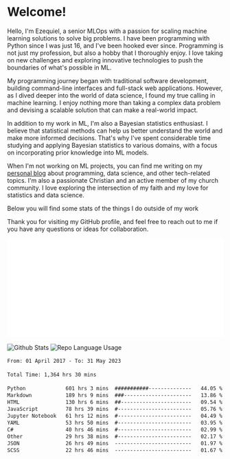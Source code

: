 # Welcome!

Hello, I'm Ezequiel, a senior MLOps with a passion for scaling machine learning solutions to solve big problems. I have been programming with Python since I was just 16, and I've been hooked ever since. Programming is not just my profession, but also a hobby that I thoroughly enjoy. I love taking on new challenges and exploring innovative technologies to push the boundaries of what's possible in ML.

My programming journey began with traditional software development, building command-line interfaces and full-stack web applications. However, as I dived deeper into the world of data science, I found my true calling in machine learning. I enjoy nothing more than taking a complex data problem and devising a scalable solution that can make a real-world impact.

In addition to my work in ML, I'm also a Bayesian statistics enthusiast. I believe that statistical methods can help us better understand the world and make more informed decisions. That's why I've spent considerable time studying and applying Bayesian statistics to various domains, with a focus on incorporating prior knowledge into ML models.

When I'm not working on ML projects, you can find me writing on my [personal blog](https://elc.github.io) about programming, data science, and other tech-related topics. I'm also a passionate Christian and an active member of my church community. I love exploring the intersection of my faith and my love for statistics and data science.

Below you will find some stats of the things I do outside of my work

Thank you for visiting my GitHub profile, and feel free to reach out to me if you have any questions or ideas for collaboration.

![RSS Feed](metrics.plugin.rss.svg)

![Github Stats](https://github-readme-stats.vercel.app/api?username=elc&show_icons=true&theme=gruvbox&border_radius=20&include_all_commits=true&count_private=true&card_width=450) ![Repo Language Usage](https://github-readme-stats.vercel.app/api/top-langs?username=elc&show_icons=true&theme=gruvbox&border_radius=20&include_all_commits=true&count_private=true&layout=compact&langs_count=5&card_width=400)


<!--START_SECTION:waka-->

```text
From: 01 April 2017 - To: 31 May 2023

Total Time: 1,364 hrs 30 mins

Python             601 hrs 3 mins  ###########--------------   44.05 %
Markdown           189 hrs 9 mins  ###----------------------   13.86 %
HTML               130 hrs 6 mins  ##-----------------------   09.54 %
JavaScript         78 hrs 39 mins  #------------------------   05.76 %
Jupyter Notebook   61 hrs 12 mins  #------------------------   04.49 %
YAML               53 hrs 50 mins  #------------------------   03.95 %
C#                 40 hrs 46 mins  #------------------------   02.99 %
Other              29 hrs 38 mins  #------------------------   02.17 %
JSON               26 hrs 49 mins  -------------------------   01.97 %
SCSS               22 hrs 46 mins  -------------------------   01.67 %
```

<!--END_SECTION:waka-->
